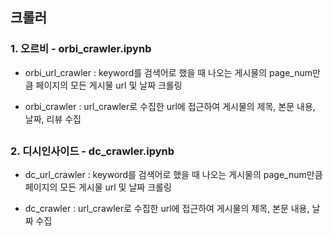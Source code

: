 ## 크롤러
### 1. 오르비 - orbi_crawler.ipynb

- orbi_url_crawler : keyword를 검색어로 했을 때 나오는 게시물의 page_num만큼 페이지의 모든 게시물 url 및 날짜 크롤링

- orbi_crawler : url_crawler로 수집한 url에 접근하여 게시물의 제목, 본문 내용, 날짜, 리뷰 수집

##
### 2. 디시인사이드 - dc_crawler.ipynb

- dc_url_crawler : keyword를 검색어로 했을 때 나오는 게시물의 page_num만큼 페이지의 모든 게시물 url 및 날짜 크롤링

- dc_crawler : url_crawler로 수집한 url에 접근하여 게시물의 제목, 본문 내용, 날짜 수집
